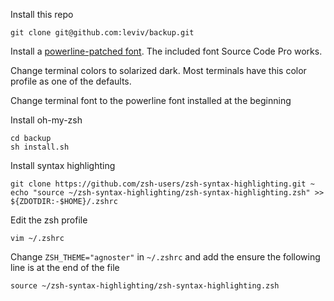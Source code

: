 Install this repo
```
git clone git@github.com:leviv/backup.git
```

Install a [powerline-patched font](https://github.com/powerline/fonts). The included font Source Code Pro works.

Change terminal colors to solarized dark. Most terminals have this color profile as one of the defaults.

Change terminal font to the powerline font installed at the beginning


Install oh-my-zsh
```
cd backup
sh install.sh
```

Install syntax highlighting
```
git clone https://github.com/zsh-users/zsh-syntax-highlighting.git ~
echo "source ~/zsh-syntax-highlighting/zsh-syntax-highlighting.zsh" >> ${ZDOTDIR:-$HOME}/.zshrc
```

Edit the zsh profile
```
vim ~/.zshrc
```

Change `ZSH_THEME="agnoster"` in `~/.zshrc` and add the ensure the following line is at the end of the file
```
source ~/zsh-syntax-highlighting/zsh-syntax-highlighting.zsh
```
